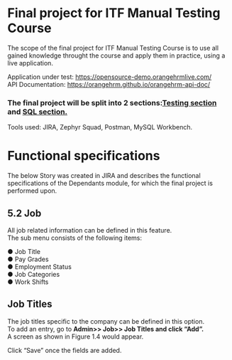 # Final project for ITF Manual Testing Course
The scope of the final project for ITF Manual Testing Course is to use all gained knowledge throught the course and apply them in practice, using a live application.  

Application under test: https://opensource-demo.orangehrmlive.com/  
API Documentation: https://orangehrm.github.io/orangehrm-api-doc/  
### The final project will be split into 2 sections:[Testing section](https://github.com/razvan79/razvan79/README.md##Job-Title) and <a href = "##Job title">SQL section.</a>   
Tools used: JIRA, Zephyr Squad, Postman, MySQL Workbench.
# Functional specifications  
The below Story was created in JIRA and describes the functional specifications of the Dependants module, for which the final project is performed upon.
## 5.2 Job 
All job related information can be defined in this feature.  
The sub menu consists of the following items: 
 
●	Job Title  
●	Pay Grades   
●	Employment Status   
●	Job Categories   
●	Work Shifts   

## Job Titles 
 
The job titles specific to the company can be defined in this option.  
To add an entry, go to **Admin>> Job>> Job Titles and click “Add”.**   
A screen as shown in Figure 1.4 would appear.    
 
Click “Save” once the fields are added.  




